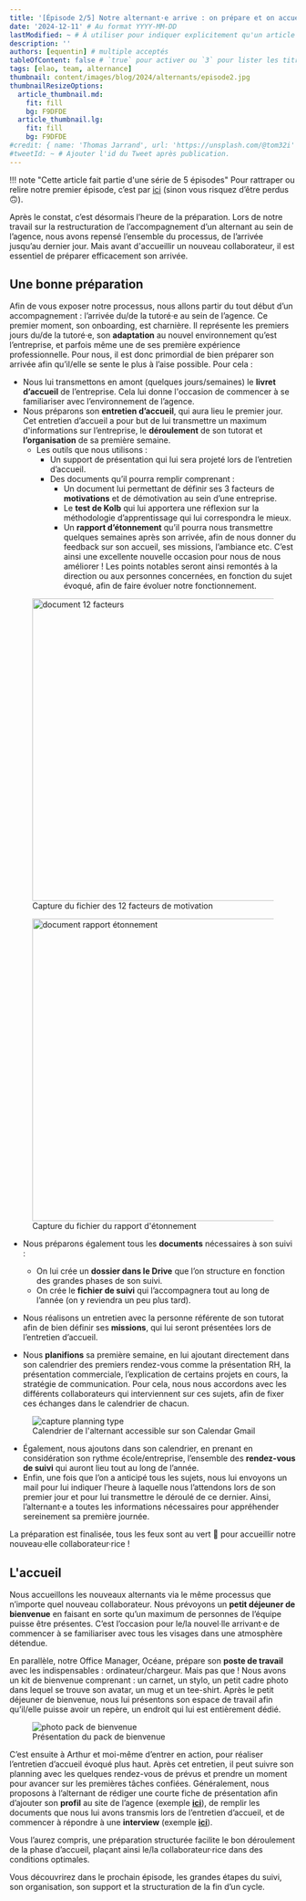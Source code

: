 ```yaml
---
title: '[Épisode 2/5] Notre alternant·e arrive : on prépare et on accueille'
date: '2024-12-11' # Au format YYYY-MM-DD
lastModified: ~ # À utiliser pour indiquer explicitement qu'un article à été mis à jour
description: ''
authors: [equentin] # multiple acceptés
tableOfContent: false # `true` pour activer ou `3` pour lister les titres sur 3 niveaux.
tags: [elao, team, alternance]
thumbnail: content/images/blog/2024/alternants/episode2.jpg
thumbnailResizeOptions:
  article_thumbnail.md:
    fit: fill
    bg: F9DFDE
  article_thumbnail.lg:
    fit: fill
    bg: F9DFDE
#credit: { name: 'Thomas Jarrand', url: 'https://unsplash.com/@tom32i' } # Pour créditer la photo utilisée en miniature
#tweetId: ~ # Ajouter l'id du Tweet après publication.
---
```


!!! note "Cette article fait partie d'une série de 5 épisodes"
    Pour rattraper ou relire notre premier épisode, c’est par [ici](./accompagnement-alternants-episode-1.md) 
    (sinon vous risquez d’être perdus 🙃).

Après le constat, c’est désormais l’heure de la préparation. Lors de notre travail sur la restructuration de
l’accompagnement d’un alternant au sein de l’agence, nous avons repensé l’ensemble du processus, de l’arrivée jusqu’au
dernier jour. Mais avant d'accueillir un nouveau collaborateur, il est essentiel de préparer efficacement son arrivée.

## Une bonne préparation

Afin de vous exposer notre processus, nous allons partir du tout début d’un accompagnement : l’arrivée du/de la tutoré·e
au sein de l’agence.
Ce premier moment, son onboarding, est charnière. Il représente les premiers jours du/de la tutoré·e, son **adaptation**
au nouvel environnement qu’est l’entreprise, et parfois même une de ses première expérience professionnelle. Pour nous,
il est donc primordial de bien préparer son arrivée afin qu’il/elle se sente le plus à l’aise possible.
Pour cela :

- Nous lui transmettons en amont (quelques jours/semaines) le **livret d’accueil** de l’entreprise. Cela lui donne 
  l'occasion de commencer à se familiariser avec l’environnement de l’agence.
- Nous préparons son **entretien d’accueil**, qui aura lieu le premier jour. Cet entretien d’accueil a pour but de lui
  transmettre un maximum d'informations sur l’entreprise, le **déroulement** de son tutorat et **l’organisation** de sa
  première semaine.
    - Les outils que nous utilisons :
        - Un support de présentation qui lui sera projeté lors de l’entretien d’accueil.
        - Des documents qu’il pourra remplir comprenant :
            - Un document lui permettant de définir ses 3 facteurs de **motivations** et de démotivation au sein d’une
              entreprise.
            - Le **test de Kolb** qui lui apportera une réflexion sur la méthodologie d’apprentissage qui lui
              correspondra le mieux.
            - Un **rapport d’étonnement** qu’il pourra nous transmettre quelques semaines après son arrivée, afin de
              nous donner du feedback sur son accueil, ses missions, l’ambiance etc. C’est ainsi une excellente nouvelle
              occasion pour nous de nous améliorer ! Les points notables seront ainsi remontés à la direction ou aux
              personnes concernées, en fonction du sujet évoqué, afin de faire évoluer notre fonctionnement.

<figure>
    <img src="content/images/blog/2024/alternants/doc-12-facteurs.png" alt="document 12 facteurs" width="530">
    <figcaption>
        <span class="figure__legend">Capture du fichier des 12 facteurs de motivation</span>
    </figcaption>
</figure>

<figure>
    <img src="content/images/blog/2024/alternants/doc-rapport-etonnement.png" alt="document rapport étonnement" width="530">
    <figcaption>
        <span class="figure__legend">Capture du fichier du rapport d'étonnement</span>
    </figcaption>
</figure>

- Nous préparons également tous les **documents** nécessaires à son suivi :
    - On lui crée un **dossier dans le Drive** que l’on structure en fonction des grandes phases de son suivi.
    - On crée le **fichier de suivi** qui l’accompagnera tout au long de l’année (on y reviendra un peu plus tard).

- Nous réalisons un entretien avec la personne référente de son tutorat afin de bien définir ses **missions**, qui lui
  seront présentées lors de l’entretien d’accueil.
- Nous **planifions** sa première semaine, en lui ajoutant directement dans son calendrier des premiers rendez-vous
  comme la présentation RH, la présentation commerciale, l’explication de certains projets en cours, la stratégie de
  communication. Pour cela, nous nous accordons avec les différents collaborateurs qui interviennent sur ces sujets,
  afin de fixer ces échanges dans le calendrier de chacun.

<figure>
    <img src="content/images/blog/2024/alternants/capture-planning.jpg" alt="capture planning type">
    <figcaption>
        <span class="figure__legend">Calendrier de l'alternant accessible sur son Calendar Gmail</span>
    </figcaption>
</figure>

- Également, nous ajoutons dans son calendrier, en prenant en considération son rythme école/entreprise, l’ensemble des
  **rendez-vous de suivi** qui auront lieu tout au long de l’année.
- Enfin, une fois que l’on a anticipé tous les sujets, nous lui envoyons un mail pour lui indiquer l’heure à laquelle
  nous l’attendons lors de son premier jour et pour lui transmettre le déroulé de ce dernier. Ainsi, l’alternant·e a
  toutes les informations nécessaires pour appréhender sereinement sa première journée.

La préparation est finalisée, tous les feux sont au vert 🚦 pour accueillir notre nouveau·elle collaborateur·rice !

## L'accueil

Nous accueillons les nouveaux alternants via le même processus que n’importe quel nouveau collaborateur. Nous prévoyons
un **petit déjeuner de bienvenue** en faisant en sorte qu’un maximum de personnes de l’équipe puisse être présentes.
C’est l’occasion pour le/la nouvel·lle arrivant·e de commencer à se familiariser avec tous les visages dans une
atmosphère détendue.

En parallèle, notre Office Manager, Océane, prépare son **poste de travail** avec les indispensables :
ordinateur/chargeur. Mais pas que ! Nous avons un kit de bienvenue comprenant : un carnet, un stylo, un petit cadre
photo dans lequel se trouve son avatar, un mug et un tee-shirt. Après le petit déjeuner de bienvenue, nous lui
présentons son espace de travail afin qu’il/elle puisse avoir un repère, un endroit qui lui est entièrement dédié.

<figure>
    <img src="content/images/blog/2024/alternants/pack-bienvenue.jpg" alt="photo pack de bienvenue">
    <figcaption>
        <span class="figure__legend">Présentation du pack de bienvenue</span>
    </figcaption>
</figure>

C’est ensuite à Arthur et moi-même d’entrer en action, pour réaliser l’entretien d’accueil évoqué plus haut.
Après cet entretien, il peut suivre son planning avec les quelques rendez-vous de prévus et prendre un moment pour
avancer sur les premières tâches confiées. Généralement, nous proposons à l’alternant de rédiger une courte fiche de
présentation afin d’ajouter son **profil** au site de l’agence (exemple [**ici**](../../../member/lasse.yaml)),
de remplir les documents que nous lui avons transmis lors de l’entretien d’accueil, et de commencer à répondre à une
**interview** (exemple [**ici**](./../emmanuelle-alternante-direction-artistique.md)</a>).

Vous l’aurez compris, une préparation structurée facilite le bon déroulement de la phase d’accueil, plaçant ainsi le/la
collaborateur·rice dans des conditions optimales.

Vous découvrirez dans le prochain épisode, les grandes étapes du suivi, son organisation, son support et la
structuration de la fin d’un cycle.

